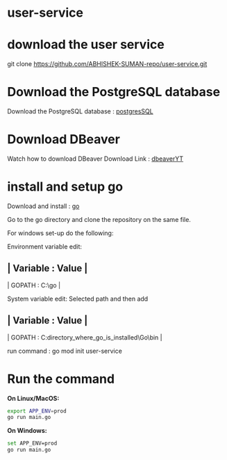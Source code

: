 # user-service

# download the user service
git clone https://github.com/ABHISHEK-SUMAN-repo/user-service.git

# Download the PostgreSQL database

Download the PostgreSQL database : [postgresSQL](https://www.postgresql.org/download/)

# Download DBeaver

Watch how to download DBeaver
Download Link : [dbeaverYT](https://youtu.be/0BOjD6H9Uos?si=2NrD1rD0z8qJlL5z/)

# install and setup go

Download and install  : [go](https://go.dev/doc/install)

Go to the go directory and clone the repository on the same file.

For windows set-up do the following:

Environment variable edit:

| Variable  :  Value |
---------------------
| GOPATH    :  C:\go |  

System variable edit: Selected path and then add 

| Variable  :  Value |
---------------------
| GOPATH    :  C:directory_where_go_is_installed\Go\bin |

run command : go mod init user-service

# Run the command
**On Linux/MacOS:**

```bash
export APP_ENV=prod
go run main.go

```
**On Windows:**

```bash
set APP_ENV=prod
go run main.go
